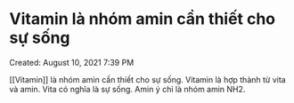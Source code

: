 # Vitamin là nhóm amin cần thiết cho sự sống

Created: August 10, 2021 7:39 PM

[[Vitamin]] là nhóm amin cần thiết cho sự sống. Vitamin là hợp thành từ vita và amin. Vita có nghĩa là sự sống. Amin ý chỉ là nhóm amin NH2.